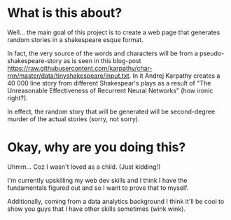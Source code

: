 # What is this about?

Well... the main goal of this project is to create a web page that generates random stories in a shakespeare esque format. 

In fact, the very source of the words and characters will be from a pseudo-shakespeare-story as is seen in this blog-post https://raw.githubusercontent.com/karpathy/char-rnn/master/data/tinyshakespeare/input.txt. In it Andrej Karpathy creates a 40 000 line story from different Shakespear's plays as a result of "The Unreasonable Effectiveness of Recurrent Neural Networks" (how ironic right?).

In effect, the random story that will be generated will be second-degree murder of the actual stories (sorry, not sorry).

# Okay, why are you doing this?

Uhmm... Coz I wasn't loved as a child. (Just kidding!)

I'm currently upskilling my web dev skills and I think I have the fundamentals figured out and so I want to prove that to myself. 

Additionally, coming from a data analytics background I think it'll be cool to show you guys that I have other skills sometimes (wink wink).

#